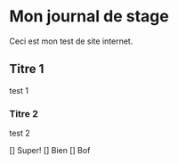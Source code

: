 # Mon journal de stage

Ceci est mon test de site internet. 

## Titre 1
test 1

### Titre 2
test 2


[] Super!
[] Bien
[] Bof
